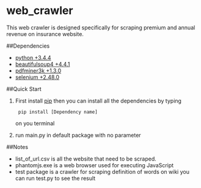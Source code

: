 # web_crawler

This web crawler is designed specifically for scraping premium and annual revenue on insurance website.

##Dependencies

+ [python +3.4.4](https://www.python.org/downloads/)
+ [beautifulsoup4 +4.4.1](http://www.crummy.com/software/BeautifulSoup/bs4/doc/)
+ [pdfminer3k +1.3.0](https://pypi.python.org/pypi/pdfminer3k/)
+ [selenium +2.48.0](http://www.seleniumhq.org/)

##Quick Start

1. First install [pip](https://pip.pypa.io/en/stable/installing/)
   then you can install all the dependencies by typing 
		 
        pip install [Dependency name]

   on you terminal
   
2. run main.py in default package with no parameter

##Notes

+ list_of_url.csv is all the website that need to be scraped.
+ phantomjs.exe is a web browser used for executing JavaScript
+ test package is a crawler for scraping definition of words on wiki you can run test.py to see the result

